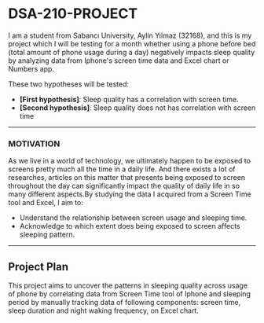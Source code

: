 # DSA-210-PROJECT
I am a student from Sabancı University, Aylin Yılmaz (32168), and this is my project which I will be testing for a month whether using a phone before bed (total amount of phone usage during a day) negatively impacts sleep quality by analyzing data from Iphone's screen time data and Excel chart or Numbers app.

These two hypotheses will be tested:
- **[First hypothesis]**: Sleep quality has a correlation with screen time.
- **[Second hypothesis]**: Sleep quality does not has correlation with screen time

---


### MOTIVATION
As we live in a world of technology, we ultimately happen to be exposed to screens pretty much all the time in a daily life. And there exists a lot of researches, articles on this matter that presents being exposed to screen throughout the day can significantly impact the quality of daily life in so many different aspects.By studying the data I acquired from a Screen Time tool and Excel, I aim to:
- Understand the relationship between screen usage and sleeping time.
- Acknowledge to which extent does being exposed to screen affects sleeping pattern.

---

## **Project Plan**
This project aims to uncover the patterns in sleeping quality across usage of phone by correlating data from Screen Time tool of Iphone and sleeping period by manually tracking data of following components: screen time, sleep duration and night waking frequency, on Excel chart.
